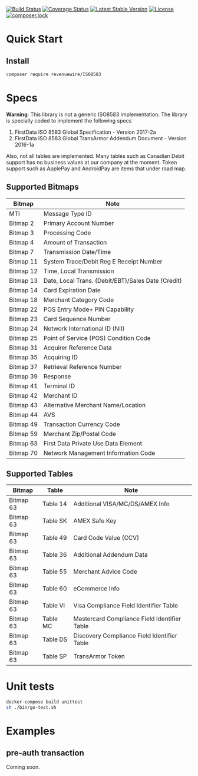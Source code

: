 [![Build Status](https://travis-ci.org/revenuewire/ISO8583.svg?branch=master)](https://travis-ci.org/revenuewire/validator)
[![Coverage Status](https://coveralls.io/repos/github/revenuewire/ISO8583/badge.svg?branch=master)](https://coveralls.io/github/revenuewire/validator?branch=master)
[![Latest Stable Version](https://poser.pugx.org/revenuewire/ISO8583/v/stable)](https://packagist.org/packages/revenuewire/validator)
[![License](https://poser.pugx.org/revenuewire/ISO8583/license)](https://packagist.org/packages/revenuewire/validator)
[![composer.lock](https://poser.pugx.org/revenuewire/ISO8583/composerlock)](https://packagist.org/packages/revenuewire/validator)

# Quick Start
## Install
```bash
composer require revenuewire/ISO8583
```

# Specs
**Warning**: This library is not a generic ISO8583 implementation. The library is specially coded to implement the following specs
1. FirstData ISO 8583 Global Specification - Version 2017-2a
2. FirstData ISO 8583 Global TransArmor Addendum Document - Version 2016-1a

Also, not all tables are implemented. Many tables such as Canadian Debit support has no business values at our company at the moment. Token support such as ApplePay and AndroidPay are items that under road map.

## Supported Bitmaps
 |  Bitmap | Note   |
 |---|---|
 |  MTI | Message Type ID  |  
 |  Bitmap 2 | Primary Account Number  |  
 |  Bitmap 3 | Processing Code  |  
 |  Bitmap 4 | Amount of Transaction  |  
 |  Bitmap 7 | Transmission Date/Time  |  
 |  Bitmap 11 | System Trace/Debit Reg E Receipt Number  |  
 |  Bitmap 12 | Time, Local Transmission  |  
 |  Bitmap 13 | Date, Local Trans. (Debit/EBT)/Sales Date (Credit)  |  
 |  Bitmap 14 | Card Expiration Date  |  
 |  Bitmap 18 | Merchant Category Code  |  
 |  Bitmap 22 | POS Entry Mode+ PIN Capability |  
 |  Bitmap 23 | Card Sequence Number |  
 |  Bitmap 24 | Network International ID (NII) |  
 |  Bitmap 25 | Point of Service (POS) Condition Code  |   
 |  Bitmap 31 |  Acquirer Reference Data  |  
 |  Bitmap 35 |  Acquiring ID  |    
 |  Bitmap 37 |  Retrieval Reference Number  |   
 |  Bitmap 39 |  Response  |   
 |  Bitmap 41 |  Terminal ID  |   
 |  Bitmap 42 |  Merchant ID  |   
 |  Bitmap 43 |  Alternative Merchant Name/Location  |   
 |  Bitmap 44 |  AVS  |   
 |  Bitmap 49 |  Transaction Currency Code  |   
 |  Bitmap 59 |  Merchant Zip/Postal Code  |   
 |  Bitmap 63 |  First Data Private Use Data Element  |   
 |  Bitmap 70  | Network Management Information Code  |   

## Supported Tables
| Bitmap | Table | Note |
| --- | --- | --- |
| Bitmap 63 | Table 14 | Additional VISA/MC/DS/AMEX Info |
| Bitmap 63 | Table SK | AMEX Safe Key |
| Bitmap 63 | Table 49 | Card Code Value (CCV) |
| Bitmap 63 | Table 36 | Additional Addendum Data |
| Bitmap 63 | Table 55 | Merchant Advice Code |
| Bitmap 63 | Table 60 | eCommerce Info |
| Bitmap 63 | Table VI | Visa Compliance Field Identifier Table |
| Bitmap 63 | Table MC | Mastercard Compliance Field Identifier Table |
| Bitmap 63 | Table DS | Discovery Compliance Field Identifier Table |
| Bitmap 63 | Table SP | TransArmor Token |

# Unit tests
```bash
docker-compose build unittest
sh ./bin/go-test.sh
```

# Examples
## pre-auth transaction
Coming soon.
